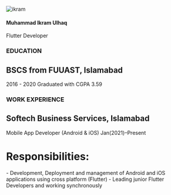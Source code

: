 ![ikram](https://user-images.githubusercontent.com/54985306/132635647-52ae10f1-cca9-46ff-92fc-8b112e0a325b.png)
<h4>Muhammad Ikram Ulhaq</h4>
Flutter Developer
<h3>EDUCATION</h3>
<h2>BSCS from FUUAST, Islamabad</h2>
2016 - 2020
Graduated with CGPA 3.59
<h3>WORK EXPERIENCE</h3>
<h2>Softech Business Services, Islamabad</h2>
Mobile App Developer (Android & iOS) 
Jan(2021)–Present
<h1>Responsibilities:</h1>
- Development, Deployment and management of Android and iOS applications using cross platform (Flutter)
- Leading junior Flutter Developers and working synchronously

